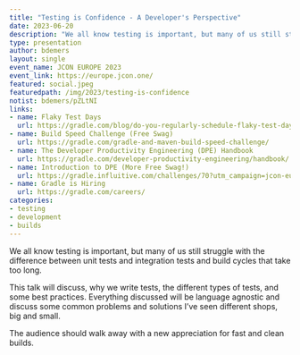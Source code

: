 ```yaml
---
title: "Testing is Confidence - A Developer's Perspective"
date: 2023-06-20
description: "We all know testing is important, but many of us still struggle with the difference between unit tests and integration tests and build cycles that take too long."
type: presentation
author: bdemers
layout: single
event_name: JCON EUROPE 2023
event_link: https://europe.jcon.one/
featured: social.jpeg
featuredpath: /img/2023/testing-is-confidence
notist: bdemers/pZLtNI
links:
- name: Flaky Test Days
  url: https://gradle.com/blog/do-you-regularly-schedule-flaky-test-days/
- name: Build Speed Challenge (Free Swag)
  url: https://gradle.com/gradle-and-maven-build-speed-challenge/
- name: The Developer Productivity Engineering (DPE) Handbook
  url: https://gradle.com/developer-productivity-engineering/handbook/
- name: Introduction to DPE (More Free Swag!)
  url: https://gradle.influitive.com/challenges/70?utm_campaign=jcon-europe-2023&utm_medium=print&utm_source=offline&utm_content=event-invite-1
- name: Gradle is Hiring
  url: https://gradle.com/careers/
categories:
- testing
- development
- builds
---
```


We all know testing is important, but many of us still struggle with the difference between unit tests and integration tests and build cycles that take too long.

This talk will discuss, why we write tests, the different types of tests, and some best practices. Everything discussed will be language agnostic and discuss some common problems and solutions I’ve seen different shops, big and small.

The audience should walk away with a new appreciation for fast and clean builds.
